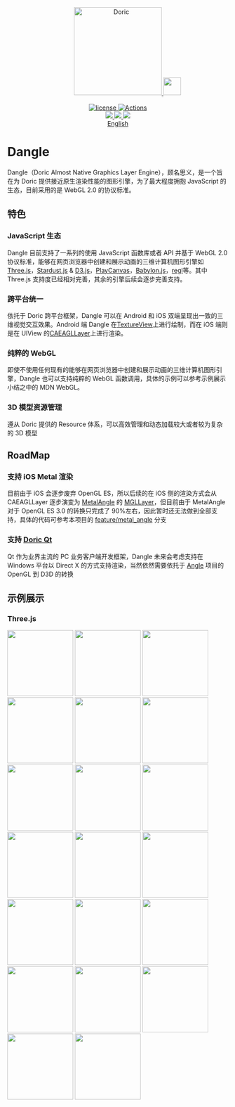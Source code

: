 <div align="center" style="position: relative;">
    <img width="40" />
    <a href="https://doric.pub">
        <img alt="Doric" src="https://doric.pub/logo.png" width="200" />
    </a>
    <img src="https://upload.wikimedia.org/wikipedia/commons/2/25/WebGL_Logo.svg" width="40" />
</div>

<br />

<div align="center">
    <a href="https://github.com/doric-pub/Dangle/blob/master/LICENSE">
        <img alt="license" src="https://img.shields.io/npm/l/dangle" />
    </a>
    <a href="https://github.com/doric-pub/Dangle/actions">
        <img alt="Actions" src="https://github.com/doric-pub/Dangle/workflows/Release/badge.svg" />
    </a>
</div>

<div align="center">
  <a href= "https://www.npmjs.com/package/dangle">
     <img src="https://img.shields.io/npm/v/dangle"/>
  </a>
  <a href="https://mvnrepository.com/artifact/pub.doric/dangle">
    <img src="https://img.shields.io/maven-central/v/pub.doric/dangle"/>
  </a>
  <a href="https://cocoapods.org/pods/Dangle">
    <img src="https://img.shields.io/cocoapods/v/Dangle"/>
  </a>
</div>
<div align="center">
 <a href="README-en.md">
    English
 </a>
</div>

# Dangle

Dangle（Doric Almost Native Graphics Layer Engine），顾名思义，是一个旨在为 Doric 提供接近原生渲染性能的图形引擎，为了最大程度拥抱 JavaScript 的生态，目前采用的是 WebGL 2.0 的协议标准。

## 特色

### JavaScript 生态

Dangle 目前支持了一系列的使用 JavaScript 函数库或者 API 并基于 WebGL 2.0 协议标准，能够在网页浏览器中创建和展示动画的三维计算机图形引擎如<a href="https://threejs.org/">Three.js</a>，<a href="https://stardustjs.github.io/">Stardust.js</a> & <a href="https://d3js.org/">D3.js</a>，<a href="https://playcanvas.com/">PlayCanvas</a>，<a href="https://www.babylonjs.com/">Babylon.js</a>，<a href="http://regl.party/">regl</a>等。其中 Three.js 支持度已经相对完善，其余的引擎后续会逐步完善支持。

### 跨平台统一

依托于 Doric 跨平台框架，Dangle 可以在 Android 和 iOS 双端呈现出一致的三维视觉交互效果。Android 端 Dangle 在<a href="https://developer.android.com/reference/android/view/TextureView">TextureView</a>上进行绘制，而在 iOS 端则是在 UIView 的<a href="https://developer.apple.com/documentation/quartzcore/caeagllayer">CAEAGLLayer</a>上进行渲染。

### 纯粹的 WebGL

即使不使用任何现有的能够在网页浏览器中创建和展示动画的三维计算机图形引擎，Dangle 也可以支持纯粹的 WebGL 函数调用，具体的示例可以参考示例展示小结之中的 MDN WebGL。

### 3D 模型资源管理

遵从 Doric 提供的 Resource 体系，可以高效管理和动态加载较大或者较为复杂的 3D 模型

## RoadMap

### 支持 iOS Metal 渲染

目前由于 iOS 会逐步废弃 OpenGL ES，所以后续的在 iOS 侧的渲染方式会从 CAEAGLLayer 逐步演变为 <a href="https://github.com/kakashidinho/metalangle">MetalAngle</a> 的 <a href="https://github.com/kakashidinho/metalangle/blob/master/ios/xcode/MGLKit/MGLLayer.h">MGLLayer</a>，但目前由于 MetalAngle 对于 OpenGL ES 3.0 的转换只完成了 90%左右，因此暂时还无法做到全部支持，具体的代码可参考本项目的 <a href="https://github.com/doric-pub/Dangle/tree/feature/metal_angle">feature/metal_angle</a> 分支

### 支持 <a href="https://github.com/doric-pub/Doric/tree/master/doric-Qt">Doric Qt</a>

Qt 作为业界主流的 PC 业务客户端开发框架，Dangle 未来会考虑支持在 Windows 平台以 Direct X 的方式支持渲染，当然依然需要依托于 <a href="https://chromium.googlesource.com/angle/angle">Angle</a> 项目的 OpenGL 到 D3D 的转换

## 示例展示

### Three.js

<div>
    <img src="https://user-images.githubusercontent.com/5223226/155516150-3438d6ac-9322-4fee-8021-d6bc74e0c731.jpeg" width="150"/>
    <img src="https://user-images.githubusercontent.com/5223226/155516245-e8c0df9a-4075-4402-ab56-6d327c1f3d2d.jpeg" width="150"/>
    <img src="https://user-images.githubusercontent.com/5223226/155518481-6ba82d48-1ca0-443e-b4a1-5ed32829353d.png" width="150">
    <img src="https://user-images.githubusercontent.com/5223226/155642158-356ecf09-46b7-4e33-8dd5-845502d7113d.png" width="150"/>
    <img src="https://user-images.githubusercontent.com/5223226/155642313-c9c38a6f-eb6a-4ef4-a953-cf79eb399aab.png" width="150"/>
    <img src="https://user-images.githubusercontent.com/5223226/155642912-a0aff35e-4f42-4b86-8806-5c30b5f4a059.png" width="150"/>
    <img src="https://user-images.githubusercontent.com/5223226/155643032-5de181da-6df7-4b97-81e0-7f35d09ba95d.png" width="150"/>
    <img src="https://user-images.githubusercontent.com/5223226/155643932-dcf895dd-ee8b-4876-b7db-e1341e4934ff.png" width="150"/>
    <img src="https://user-images.githubusercontent.com/5223226/155644161-ce4b0478-6ec5-405f-834f-8b01b19c4b3e.png" width="150"/>
    <img src="https://user-images.githubusercontent.com/5223226/155516299-0e2261a1-68bc-44a9-af58-7ae28f541d32.jpeg" width="150"/>
    <img src="https://user-images.githubusercontent.com/5223226/155516398-e922c395-dcd3-4a4d-890f-05a7d929f7e0.jpeg" width="150"/>
    <img src="https://user-images.githubusercontent.com/5223226/155516496-1b281746-90bf-4a52-add3-c54e4ff41a19.jpeg" width="150"/>
    <img src="https://user-images.githubusercontent.com/5223226/155516632-28b56228-59cc-4e53-82e7-f623f3308474.jpeg" width="150"/>
    <img src="https://user-images.githubusercontent.com/5223226/155516747-08343de9-7ec9-4503-bfcb-084cea10932f.jpeg" width="150"/>
    <img src="https://user-images.githubusercontent.com/5223226/155517215-1fde21a3-97b8-4936-8acd-350a35cc2b89.png" width="150">
    <img src="https://user-images.githubusercontent.com/5223226/155517400-41693afa-b753-43ca-bf0c-9ec0304c2e47.png" width="150">
    <img src="https://user-images.githubusercontent.com/5223226/155517552-bbb4b312-4500-4ab6-ac73-29bfddc4b6da.png" width="150">
    <img src="https://user-images.githubusercontent.com/5223226/155517771-28b4f66f-87bc-40fe-b279-a7a12a55148b.png" width="150">
    <img src="https://user-images.githubusercontent.com/5223226/155517926-a4ab5fa2-6d29-4a33-be00-08e1f9dc5792.png" width="150">
    <img src="https://user-images.githubusercontent.com/5223226/155518087-9f18ea0a-b35d-4d53-a0bb-872147305cf1.png" width="150">
</div>
